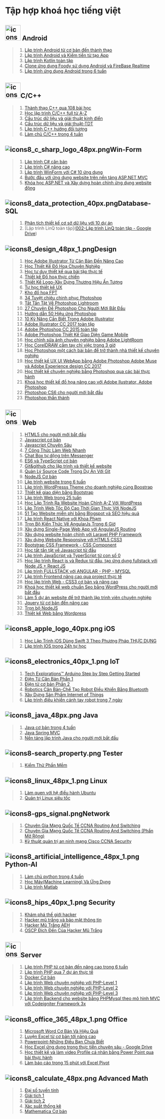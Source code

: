 # Tập hợp khoá học tiếng việt

## <img src="https://raw.githubusercontent.com/Zenfection/Image/master/2020/08/23-23-46-55-icons8_android_os_64px.png" title="" alt="icons8_android_os_64px.png" width="50"> Android

> 1. [Lập trình Android từ cơ bản đến thành thạo](https://drive.google.com/drive/folders/1ZK-XFP_DVqpepibgxG86U6qeySvW5HUs?usp=sharing)
> 2. [Lập trình Android và Kiếm tiền từ tạo App](https://drive.google.com/drive/folders/1exOOee-rg7bR446rqwoJ3czfZI340KYU?usp=sharing)
> 3. [Lập trình Kotlin toàn tập](https://drive.google.com/drive/folders/1BbuBxi5aM8kZO35mdRjUXojZJQM7f08H?usp=sharing)
> 4. [Clone ứng dụng Foody sử dụng Android và FireBase Realtime](https://drive.google.com/drive/folders/1ARD9D4cnAhnLGm82kyDXHe-UjAVB20dt?usp=sharing)
> 5. [Lập trình ứng dụng Android trong 6 tuần](https://drive.google.com/drive/folders/1099DRNmDE9L1CZdowqN92dK_JJeYSHKv?usp=sharing)

## <img src="https://raw.githubusercontent.com/Zenfection/Image/master/2020/08/23-23-51-15-icons8_c%2B%2B_48px_2.png" title="" alt="icons8_c++_48px_2.png" width="50">C/C++

> 1. [Thành thạo C++ qua 108 bài học](https://drive.google.com/drive/folders/1vx3CVIr3BCa2cmFPNyBLytJnTBVgVoX8?usp=sharing)
> 2. [Học lập trình C/C++ full từ A-Z](https://drive.google.com/drive/folders/1JTmHU9lr79QAHW19Wr_pyv2OJVkPQrhx?usp=sharing)
> 3. [Cấu trúc dữ liệu và giải thuật kinh điển](https://drive.google.com/drive/folders/1YcUgdWSo9GjHm8j1644oPv5nUhj1tNKB?usp=sharing)
> 4. [Cấu trúc dữ liệu và giải thuật-TDT](https://drive.google.com/drive/folders/1WHad8E9veuGBA4qItcOdZm1D5MG1ZiAr?usp=sharing)
> 5. [Lập trình C++ hướng đối tượng](https://drive.google.com/drive/folders/1Rcv33dcrTuWPFz1yeHlxECNS4Crois4K?usp=sharing)
> 6. [Làm chủ C/C++ trong 4 tuần](https://drive.google.com/drive/folders/1zMhdHqBWPu3KbXC0ANm8wnxHpu2GjVqZ?usp=sharing)

## ![icons8_c_sharp_logo_48px.png](https://raw.githubusercontent.com/Zenfection/Image/master/2020/08/23-23-50-44-icons8_c_sharp_logo_48px.png)Win-Form

> 1. [Lập trình C# căn bản](https://drive.google.com/drive/folders/12_cCLYzOnvA0VIpoppJAFUQ6q3Rbfx4i?usp=sharing)
> 2. [Lập trình C# nâng cao](https://drive.google.com/drive/folders/1iey7qoqNqZUydN-isJWP3wrqmAAYzAa6?usp=sharing)
> 3. [Lập trình WinForm với C# 10 ứng dụng](https://drive.google.com/drive/folders/1kmfvyQ8PJEfwj7-9x5-MBqHl6CmNyV1T?usp=sharing)
> 4. [Bước đầu với ứng dụng website trên nền tảng ASP.NET MVC](https://drive.google.com/drive/folders/1DiGOC_Vik30esgjEyY-Lw8mt_Eaf2J6l?usp=sharing)
> 5. [Khóa học ASP.NET và Xây dựng hoàn chỉnh ứng dụng website động](https://drive.google.com/drive/folders/1Cn7TB7SBfdnX9pQg2NnxeQrqD1r07Z46?usp=sharing)

## ![icons8_data_protection_40px.png](https://raw.githubusercontent.com/Zenfection/Image/master/2020/08/23-23-50-23-icons8_data_protection_40px.png)Database-SQL

> 1. [Phân tích thiết kế cơ sở dữ liệu với 10 dự án](https://drive.google.com/drive/folders/1zVGU5CNdtrHzPSCXpSYc78ph2R3d8CVf?usp=sharing)
> 2. [Lập trình LinQ toàn tập]([002-Lập trình LinQ toàn tập - Google Drive](https://drive.google.com/drive/folders/19rHJLRUEiBDkZKyoSobh4XYzrxyAsrPa?usp=sharing))

## ![icons8_design_48px_1.png](https://raw.githubusercontent.com/Zenfection/Image/master/2020/08/23-23-52-03-icons8_design_48px_1.png)Design

> 1. [Học Adobe Illustrator Từ Căn Bản Đến Nâng Cao](https://drive.google.com/drive/folders/15Ru33okIFFIv2enY0mEy0TdWMNc5bekg?usp=sharing)
> 2. [Học Thiết Kế Đồ Hoạ Chuyên Nghiệp](https://drive.google.com/drive/folders/1y0pnvCR_-ePR3BbWtS2xSXdc8dcYYYsY?usp=sharing)
> 3. [Học tư duy thiết kế qua bài tập thực tế](https://drive.google.com/drive/folders/1ZHzEySe9okcqUsyW7vuejSIj5KG9EMqX?usp=sharing)
> 4. [Thiết kế Đồ hoạ thực chiến](https://drive.google.com/drive/folders/1RQgeG66f5oPrqex3Rje5FKiOkhvCXxo3?usp=sharing)
> 5. [Thiết Kế Logo-Xây Dựng Thương Hiệu Ấn Tượng](https://drive.google.com/drive/folders/1Qyr7WPyjTuJVgeFCVvTYS90BjBx1IyGv?usp=sharing)
> 6. [Tự học thiết kế UX](https://drive.google.com/drive/folders/1Ohu4u0wwn1I8hgEEyURq6v_C5s38-qGs?usp=sharing)
> 7. [Kho đồ hoạ FPT](https://drive.google.com/drive/folders/1rXteUiHe7vStHc6IiZqyZOLy1fJg4LQG?usp=sharing)
> 8. [34 Tuyệt chiêu chinh phục Photoshop](https://drive.google.com/drive/folders/1iswARWIL1c-sHnnFmerjGiZ8RhLHkJvX?usp=sharing)
> 9. [Tất Tần Tật Về Photoshop Lightroom](https://drive.google.com/drive/folders/1OchBqICrImZ2thtgaXzwTc6cPR1IvGOv?usp=sharing)
> 10. [27 Chuyên Đề Photoshop Cho Người Mới Bắt Đầu](https://drive.google.com/drive/folders/1W878VE7OIUeNxjqshSAtCsGiNzNMQpoz?usp=sharing)
> 11. [Hướng dẫn 50 Hiệu ứng Photoshop](https://drive.google.com/drive/folders/1rwDNLpOnFCKsYT8St3c7BvSUhHqlEPyf?usp=sharing)
> 12. [10 Kỹ Năng Cần Biết Trong Adobe Illustrator](https://drive.google.com/drive/folders/1QDy0km8P05qCBrGknMcu44_2yW88-x_0?usp=sharing)
> 13. [Adobe Illustrator CC 2017 toàn tập](https://drive.google.com/drive/folders/1e-MESQVVRQvr8B0vEaI2g7R-ScdT04pS?usp=sharing)
> 14. [Adobe Photoshop CC 2015 toàn tập](https://drive.google.com/drive/folders/1cBbY-P2WMhUXFjbYEND_pcQ7mXAsDuQ-?usp=sharing)
> 15. [Adobe Photoshop Thiết Kế Giao Diện Game Mobile](https://drive.google.com/drive/folders/1exF_HE1BzW_OQ5n0hoGBTaoVGnj5faqj?usp=sharing)
> 16. [Học chỉnh sửa ảnh chuyên nghiệp bằng Adobe LightRoom](https://drive.google.com/drive/folders/1ozuWv1SHnVR217V0eTWvkMAbtR8CMfjm?usp=sharing)
> 17. [Học CorelDRAW cầm tay chỉ việc trong 3 giờ](https://drive.google.com/drive/folders/1qRVGokaMIURN6_Rrir_lgO4gKmGmaANh?usp=sharing)
> 18. [Học Photoshop một cách bài bản để trở thành nhà thiết kế chuyên nghiệp](https://drive.google.com/drive/folders/1E2DeZHA3Xeg1J_Ec_f9EIvaN2IMtbDss?usp=sharing)
> 19. [Học thiết kế UX UI WebApp bằng Adobe Photoshop Adobe Muse và Adobe Experience design CC 2017](https://drive.google.com/drive/folders/1IFkdvNZlAnLRf1Ii0Ie2hV5irG0dnXYA?usp=sharing)
> 20. [Học thiết kế chuyên nghiệp bằng Photoshop qua các bài thực hành](https://drive.google.com/drive/folders/1tJ2pFNdRogJfbSBPH2rUm1LZh68pjPa1?usp=sharing)
> 21. [Khoá học thiết kế đồ họa nâng cao với Adobe Ilustrator, Adobe Photoshop](https://drive.google.com/drive/folders/1TGpa-JHwDTqrOYFJ8tE2xkdM2L4DZNwG?usp=sharing)
> 22. [Photoshop CS6 cho người mới bắt đầu](https://drive.google.com/drive/folders/1oNlU7Xqa2nLLOyAWE7SMrWxytraY-c5r?usp=sharing)
> 23. [Photoshop thần thánh](https://drive.google.com/drive/folders/1sLjEjoSaSQ_u8HDkeUBA6l5nSi-mwHnZ?usp=sharing)

## <img src="https://raw.githubusercontent.com/Zenfection/Image/master/2020/08/23-23-54-10-icons8_website_64px.png" title="" alt="icons8_website_64px.png" width="50"> Web

> 1. [HTML5 cho người mới bắt đầu](https://drive.google.com/drive/folders/1sxD_QQjc0eeJW9boacVnFPDtjeE5SJRM?usp=sharing)
> 2. [Javascript cơ bản](https://drive.google.com/drive/folders/1z_Y3ulS12LvYnnRbQTtkNu3c7-AU9FJy?usp=sharing)
> 3. [Javascript Chuyên Sâu](https://drive.google.com/drive/folders/1umRl9cE1eemU9OieDkcMbeBlQc46i9LB?usp=sharing)
> 4. [7 Công Thức Làm Web Nhanh](https://drive.google.com/drive/folders/1HtlXNVFqtFC9LNgAYG60-gh4x9YE3MqO?usp=sharing)
> 5. [Chat Box tự dộng trên Messenger](https://drive.google.com/drive/folders/1yIQ8eg3uEly-XYZ67vZlCJn2gN-9xpar?usp=sharing)
> 6. [ES6 và TypeScript cơ bản](https://drive.google.com/drive/folders/1oXuHakKGeDlbtFZpcS781d2qw7X0XUta?usp=sharing)
> 7. [Git&github cho lập trình và thiết kế website](https://drive.google.com/drive/folders/1Qm6j5MJ1XcZ9fTnUzAW_qRooDganwpRh?usp=sharing)
> 8. [Quản Lý Source Code Trong Dự Án Với Git](https://drive.google.com/drive/folders/1hzWE3twA3UCcV4fEG2R5cBLhxLzR7VwX?usp=sharing)
> 9. [NodeJS Cơ bản](https://drive.google.com/drive/folders/1eaZu5iH2n-i_qH95ZdoUFAoqFpR9FQHM?usp=sharing)
> 10. [Lập trình website trong 6 tuần](https://drive.google.com/drive/folders/1J8bghjJP1TRWRgD9xgiIgm8kAVm5RdK-?usp=sharing)
> 11. [Lập trình WordPresss Theme cho doanh nghiệp cùng Boostrap](https://drive.google.com/drive/folders/1HXtALRQDcbxSvgdyS-hLH-XnSMhv2z0q?usp=sharing)
> 12. [Thiết kế giao diện bằng Bootstrap](https://drive.google.com/drive/folders/1rZzjlbAYP5-7H2vnXB2t7_PFf7d_rd0A?usp=sharing)
> 13. [Lập trình Web trong 25 tuần](https://drive.google.com/drive/folders/1Rik4jDLutg5XHYtkmRQ8o8co1drCVLv0?usp=sharing)
> 14. [Học Lập Trình Ra Website Hoàn Chỉnh A-Z Với WordPress](https://drive.google.com/drive/folders/1iu-AaQM-aKOvjzaPClJLOkhdGIVUumEB?usp=sharing)
> 15. [Lập Trình Web Tốc Độ Cao Thời Gian Thực Với NodeJS](https://drive.google.com/drive/folders/1n5oAmmRp_DodY4GJ0h8ZAhiIAhRM3wAE?usp=sharing)
> 16. [51 Tạo Website miễn phí bằng Blogspot và SEO hiệu quả](https://drive.google.com/drive/folders/1S7JRn2G5s0LivwkKaV2tEJ4TB2didbqw?usp=sharing)
> 17. [Lập trình React Native với Khoa Phạm](https://drive.google.com/drive/folders/1NgzxWnAU8EA7N5Nar0AUIF8G0XqhI3dH?usp=sharing)
> 18. [Trọn Bộ Kiến Thức Về AngularJs Trong 6 Giờ](https://drive.google.com/drive/folders/10o1C5hrR_kuSZU3cxMnxAYiB5wB0nEjx?usp=sharing)
> 19. [Xây dựng Single-Page Web App với AngularJS Routing](https://drive.google.com/drive/folders/1kz94BxhMtahXPCbzpy-vBSqrQmKvjoo-?usp=sharing)
> 20. [Xây dựng website hoàn chỉnh với Laravel PHP Framework](https://drive.google.com/drive/folders/1iVPRS-lUky79YDHy48FYuhqWRIdZok2d?usp=sharing)
> 21. [Xây dựng Website Responsive với HTML5 CSS3](https://drive.google.com/drive/folders/1clELhsh4DYD-byiAHEJSzBkvW8d54P7w?usp=sharing)
> 22. [Bootstrap CSS Framework - CSS Component](https://drive.google.com/drive/folders/1Rs9WHEe-IG1n7udFkpBIiy0EZ5SH1Uei?usp=sharing)
> 23. [Học tất tần tật về Javascript từ đầu](https://drive.google.com/drive/folders/1X1dR27Yj2aiVmYhZhGSLOlGPMQ8XN3CS?usp=sharing)
> 24. [Lập trình JavaScript và TyperScript từ con số 0](https://drive.google.com/drive/folders/1Cse2emPX5Z3QJgp7VdynwYn-IMu68XvJ?usp=sharing)
> 25. [Học lập trình React js và Redux từ đầu, tạo ứng dụng fullstack với Node JS + React JS](https://drive.google.com/drive/folders/1g0Gkr99-V-19dYffo8NvPeR1JXgkFtBI?usp=sharing)
> 26. [Lập trình FULLSTACK với ANGULAR - PHP - MYSQL](https://drive.google.com/drive/folders/1gnku9TfmO5_h4gj-YAEG4W82RAerynQm?usp=sharing)
> 27. [Lập trình Frontend nâng cao qua project thực tế](https://drive.google.com/drive/folders/1NE7Q3_D2Sg8JJYnaA8I4tLgUJM-Ng2Yp?usp=sharing)
> 28. [Học lập trình Web - CSS3 cơ bản và nâng cao](https://drive.google.com/drive/folders/15N9gdGxX6PH3h0MrgirsoPBEu5dE9VkV?usp=sharing)
> 29. [Khoá học thiết kế web chuẩn Seo bằng WordPress cho người mới bắt đầu](https://drive.google.com/drive/folders/1zIPmBXpMpVRFRlZJPtXTfBuC8Ql7XcjK?usp=sharing)
> 30. [Làm 5 dự án website để trở thành lập trình viên chuyên nghiệp](https://drive.google.com/drive/folders/1LNAHAQ2FCLTpu7r-hw5su9TkM9B4cqBR?usp=sharing)
> 31. [Jquery từ cơ bản đến nâng cao](https://drive.google.com/drive/folders/1Zj3V3n4VpUbuHsZNjv4uy7bE1xrjW2JP?usp=sharing)
> 32. [Trọn bộ NodeJS](https://drive.google.com/drive/folders/19bgXz8YREty29qL_fNopMDqdddeKajz6?usp=sharing)
> 33. [Thiết kế Web bằng Wordpress](https://drive.google.com/drive/folders/1TOVzcIkrs-zRVoZNfy0D5DHZqLw3vwV9?usp=sharing)

## ![icons8_apple_logo_40px.png](https://raw.githubusercontent.com/Zenfection/Image/master/2020/08/23-23-55-08-icons8_apple_logo_40px.png) iOS

> 1. [Học Lập Trình iOS Dùng Swift 3 Theo Phương Pháp THỰC DỤNG](https://drive.google.com/drive/folders/1jOGcifvyVH59CEvVYevc_MZBD6KXw7L_?usp=sharing)
> 2. [Lập trình IOS trong 24h tự học](https://drive.google.com/drive/folders/1DQBIUw9QRVcZsmgr-Me4UObW1QR_beva?usp=sharing)

## ![icons8_electronics_40px_1.png](https://raw.githubusercontent.com/Zenfection/Image/master/2020/08/23-23-56-21-icons8_electronics_40px_1.png) IoT

> 1. [Tech Explorations™ Arduino Step by Step Getting Started](https://drive.google.com/drive/folders/1W_W1cdY7NyW5aXziLnVlJhq1XlN9PwkT?usp=sharing)
> 2. [Điện Tử Căn Bản Phần 1](https://drive.google.com/drive/folders/1B33JcVjcLLoKa_cZXrvjX0FSh2_j4R2-?usp=sharing)
> 3. [Điện tử cơ bản Phần 2](https://drive.google.com/drive/folders/1YMW-KvChtFy1v6NqCoG50_IVPK74xwXG?usp=sharing)
> 4. [Robotics Căn Bản-Chế Tạo Robot Điều Khiển Bằng Bluetooth](https://drive.google.com/drive/folders/1uk-sxbqqy51nBki-wd7CZMIPIoqBOgkP?usp=sharing)
> 5. [Xây Dựng Sản Phẩm Internet of Things](https://drive.google.com/drive/folders/1l93NStH60RhW3pwOgPpY3eQUlEk3pXYj?usp=sharing)
> 6. [Lập trình điều khiển cánh tay robot trong 7 ngày](https://drive.google.com/drive/folders/1oSyf0Mc4QPZp10FkjL6N-sAujbQVZ7De?usp=sharing)

## ![icons8_java_48px.png](https://raw.githubusercontent.com/Zenfection/Image/master/2020/08/23-23-56-37-icons8_java_48px.png) Java

> 1. [Java cơ bản trong 4 tuần](https://drive.google.com/drive/folders/1nQTKHf8SDY_MbP-zeUUWElu2-XK8o-80?usp=sharing)
> 2. [Java Spring MVC](https://drive.google.com/drive/folders/19vJFgr3ZeqV9ixrU-On5cSbkyFxZVcex?usp=sharing)
> 3. [Nền tảng lập trình Java cho người mới bắt đầu](https://drive.google.com/drive/folders/1P31u3QFvXLGkrgb-Z-cN-AAAMVv5YMBT?usp=sharing)

## ![icons8-search_property.png](https://raw.githubusercontent.com/Zenfection/Image/master/2020/08/24-16-04-35-icons8-search_property.png) Tester

> 1. [Kiểm Thử Phần Mềm](https://drive.google.com/drive/folders/1g9q6kiO-Vr8hSmi3Q7Pqer3OjEwdR3i3?usp=sharing)

## ![icons8_linux_48px_1.png](https://raw.githubusercontent.com/Zenfection/Image/master/2020/08/23-23-57-17-icons8_linux_48px_1.png) Linux

> 1. [Làm quen với hệ điều hành Ubuntu](https://drive.google.com/drive/folders/1XxsuOKWFF63bkByOU4qVQm7E8_K4EoFB?usp=sharing)
> 2. [Quản trị Linux siêu tốc](https://drive.google.com/drive/folders/1TBZZ_xEz7zYYaCjrcp2YKxcKnZMjIbTZ?usp=sharing)

## ![icons8-gps_signal.png](https://raw.githubusercontent.com/Zenfection/Image/master/2020/09/05-16-34-41-icons8-gps_signal.png)Network

> 1. [Chuyên Gia Mạng Quốc Tế CCNA Routing And Switching](https://drive.google.com/drive/folders/1M26vAMC8QZrqJite9ra0bPdMgqk2YP5B?usp=sharing) 
> 2. [Chuyên Gia Mạng Quốc Tế CCNA Routing And Switching (Phần Mở Rộng)](https://drive.google.com/drive/folders/1t6ZENY1uYTw3vlu5TEQq8ajykXC5ANlD?usp=sharing)
> 3. [Kỹ thuật quản trị an ninh mạng Cisco CCNA Security](https://drive.google.com/drive/folders/1zhOWK-s5u27RozCf6vM-CfwhX95pMYyA?usp=sharing)

## ![icons8_artificial_intelligence_48px_1.png](https://raw.githubusercontent.com/Zenfection/Image/master/2020/08/23-23-58-24-icons8_artificial_intelligence_48px_1.png) Python-AI

> 1. [Làm chủ python trong 4 tuần](https://drive.google.com/drive/folders/1TfALAxoCC44ccSMvLblHz_QItFiCA020?usp=sharing)
> 2. [Học Máy(Machine Learning) Và Ứng Dụng](https://drive.google.com/drive/folders/1Wel3tuwPg8mTywaTlLE6AHKaoeXWU4mw?usp=sharing)
> 3. [Lập trình Matlab](https://drive.google.com/drive/folders/1aYvZdI6d2IEc3T31TmcTSiuP6y23LHaq?usp=sharing)

## ![icons8_hips_40px_1.png](https://raw.githubusercontent.com/Zenfection/Image/master/2020/08/24-00-00-05-icons8_hips_40px_1.png) Security

> 1. [Khám phá thế giới hacker](https://drive.google.com/drive/folders/1Ptk2KHB4uNTW0a_KUrux9Ue17T_JVeWM?usp=sharing)
> 2. [Hacker mũ trắng và bảo mật thông tin](https://drive.google.com/drive/folders/1TdInOZlE4iAQ0U4QHfW-X2FSSS8b8auU?usp=sharing)
> 3. [Hacker Mũ Trắng AEH](https://drive.google.com/drive/folders/1BcWMyrRCjbi4HQDzSb7O112P9-_ECPvR?usp=sharing)
> 4. [OSCP Đích Đến Của Hacker Mũ Trắng](https://drive.google.com/drive/folders/1d5SPgFUCdRa4GZx3seUPt2SANdWxY6Od?usp=sharing)

## <img src="https://raw.githubusercontent.com/Zenfection/Image/master/2020/08/24-00-01-57-icons8_server_64px_1.png" title="" alt="icons8_server_64px_1.png" width="50">Server

> 1. [Lập trình PHP từ cơ bản đến nâng cao trong 6 tuần](https://drive.google.com/drive/folders/19yhAgJJtWWWBM8xyV9cO_F8cw7jdPdso?usp=sharing)
> 2. [Lập trình PHP qua 7 dự án thực tế](https://drive.google.com/drive/folders/1ckr-ayakbFRJfQJGMinK6ZPCgyz5vVMs?usp=sharing)
> 3. [Docker Cơ bản](https://drive.google.com/drive/folders/1B9phBDuZ2-KUanAe3I5p9rNHR-F1ojmE?usp=sharing)
> 4. [Lập trình Web chuyên nghiệp với PHP-Level 1](https://drive.google.com/drive/folders/1Ob7qlkmDXXrECQhcueHb_K3npRbzG7o1?usp=sharing)
> 5. [Lập trình Web chuyên nghiệp với PHP-Level 2](https://drive.google.com/drive/folders/1hyxsmdBqrs5BDbk6vVoiurs9yLTJQ87T?usp=sharing)
> 6. [Lập trình Web chuyên nghiệp với PHP-Level 3](https://drive.google.com/drive/folders/1-u80aHmKyoa7IK25ME5pF2SOqN8_8e7E?usp=sharing)
> 7. [Lập trình Backend cho website bằng PHPMysql theo mô hình MVC với Codeigniter Framework 3x](https://drive.google.com/drive/folders/1QZfJK4Xp1e3WkPNaK3cU__daBFizgSNK?usp=sharing)

## ![icons8_office_365_48px_1.png](https://raw.githubusercontent.com/Zenfection/Image/master/2020/08/24-00-03-31-icons8_office_365_48px_1.png) Office

> 1. [Microsoft Word Cơ Bản Và Hiệu Quả](https://drive.google.com/drive/folders/1Y995DiwpRNTJHAOmydEugbBFA6XFyQWS?usp=sharing)
> 2. [Luyện Excel từ cơ bản tới nâng cao](https://drive.google.com/drive/folders/1qkFOucYL0SlEHy1wvtHP_dfGSaUjEunj?usp=sharing)
> 3. [Powerpoint-Những Điều Bạn Chưa Biết](https://drive.google.com/drive/folders/1Te2U7l8lxmsjRFcF21v1_0eFPgbZ7B1a?usp=sharing)
> 4. [Học Excel ứng dụng trong thực tiễn chuyên sâu - Google Drive](https://drive.google.com/drive/folders/1TzcdDb4jEAN6hVTNoHobBoitIVhe10mx?usp=sharing)
> 5. [Học thiết kế và làm video Profile cá nhân bằng Power Point qua bài thực hành](https://drive.google.com/drive/folders/1UQYT8-XctqmgBEtX7DmIKnGF0qOplT3d?usp=sharing)
> 6. [Làm báo cáo trong 15 phút với Excel Pivot](https://drive.google.com/drive/folders/18tIImG7lQf5lPBXOrGvgCC4wLNFoWu07?usp=sharing)

## ![icons8_calculate_48px.png](https://raw.githubusercontent.com/Zenfection/Image/master/2020/08/24-00-04-23-icons8_calculate_48px.png) Advanced Math

> 1. [Đại số tuyến tính](https://drive.google.com/drive/folders/1s55CcmM3XX_F0oA5l-73Q5Xm1B4B9vX1?usp=sharing)
> 2. [Giải tích 1](https://drive.google.com/drive/folders/1mT2icDFnbTzyd2I3wKXz8Za9dg_mlgRK?usp=sharing)
> 3. [Giải tích 2](https://drive.google.com/drive/folders/1aeb1qNgoSmhFM4cbleMvc_MxUO8vxI1H?usp=sharing)
> 4. [Xác suất thống kê](https://drive.google.com/drive/folders/1QkICJe1ZUCZFGgAPCkGcw_ekp6jQSq-8?usp=sharing)
> 5. [Mathematica Cơ bản](https://drive.google.com/drive/folders/1q4DQnx3lt5sQKMMjHvwZd0DcV5uug1-J?usp=sharing)
